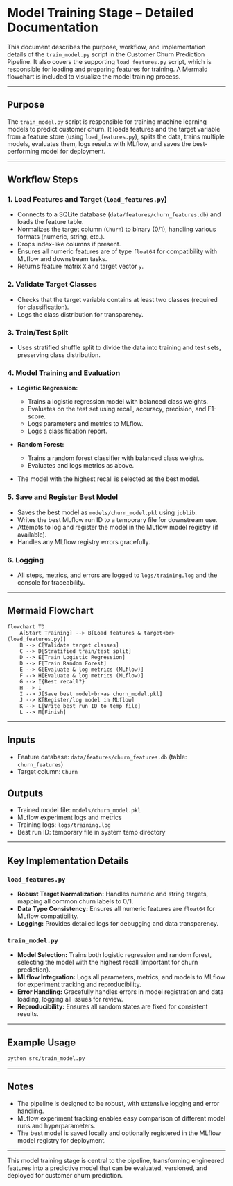 # Model Training Stage – Detailed Documentation

This document describes the purpose, workflow, and implementation details of the `train_model.py` script in the Customer Churn Prediction Pipeline. It also covers the supporting `load_features.py` script, which is responsible for loading and preparing features for training. A Mermaid flowchart is included to visualize the model training process.

---

## Purpose

The `train_model.py` script is responsible for training machine learning models to predict customer churn. It loads features and the target variable from a feature store (using `load_features.py`), splits the data, trains multiple models, evaluates them, logs results with MLflow, and saves the best-performing model for deployment.

---

## Workflow Steps

### 1. Load Features and Target (`load_features.py`)

- Connects to a SQLite database (`data/features/churn_features.db`) and loads the feature table.
- Normalizes the target column (`Churn`) to binary (0/1), handling various formats (numeric, string, etc.).
- Drops index-like columns if present.
- Ensures all numeric features are of type `float64` for compatibility with MLflow and downstream tasks.
- Returns feature matrix `X` and target vector `y`.

### 2. Validate Target Classes

- Checks that the target variable contains at least two classes (required for classification).
- Logs the class distribution for transparency.

### 3. Train/Test Split

- Uses stratified shuffle split to divide the data into training and test sets, preserving class distribution.

### 4. Model Training and Evaluation

- **Logistic Regression:**
  - Trains a logistic regression model with balanced class weights.
  - Evaluates on the test set using recall, accuracy, precision, and F1-score.
  - Logs parameters and metrics to MLflow.
  - Logs a classification report.

- **Random Forest:**
  - Trains a random forest classifier with balanced class weights.
  - Evaluates and logs metrics as above.

- The model with the highest recall is selected as the best model.

### 5. Save and Register Best Model

- Saves the best model as `models/churn_model.pkl` using `joblib`.
- Writes the best MLflow run ID to a temporary file for downstream use.
- Attempts to log and register the model in the MLflow model registry (if available).
- Handles any MLflow registry errors gracefully.

### 6. Logging

- All steps, metrics, and errors are logged to `logs/training.log` and the console for traceability.

---

## Mermaid Flowchart

```mermaid
flowchart TD
    A[Start Training] --> B[Load features & target<br>(load_features.py)]
    B --> C[Validate target classes]
    C --> D[Stratified train/test split]
    D --> E[Train Logistic Regression]
    D --> F[Train Random Forest]
    E --> G[Evaluate & log metrics (MLflow)]
    F --> H[Evaluate & log metrics (MLflow)]
    G --> I{Best recall?}
    H --> I
    I --> J[Save best model<br>as churn_model.pkl]
    J --> K[Register/log model in MLflow]
    K --> L[Write best run ID to temp file]
    L --> M[Finish]
```

---

## Inputs

- Feature database: `data/features/churn_features.db` (table: `churn_features`)
- Target column: `Churn`

## Outputs

- Trained model file: `models/churn_model.pkl`
- MLflow experiment logs and metrics
- Training logs: `logs/training.log`
- Best run ID: temporary file in system temp directory

---

## Key Implementation Details

### `load_features.py`

- **Robust Target Normalization:** Handles numeric and string targets, mapping all common churn labels to 0/1.
- **Data Type Consistency:** Ensures all numeric features are `float64` for MLflow compatibility.
- **Logging:** Provides detailed logs for debugging and data transparency.

### `train_model.py`

- **Model Selection:** Trains both logistic regression and random forest, selecting the model with the highest recall (important for churn prediction).
- **MLflow Integration:** Logs all parameters, metrics, and models to MLflow for experiment tracking and reproducibility.
- **Error Handling:** Gracefully handles errors in model registration and data loading, logging all issues for review.
- **Reproducibility:** Ensures all random states are fixed for consistent results.

---

## Example Usage

```bash
python src/train_model.py
```

---

## Notes

- The pipeline is designed to be robust, with extensive logging and error handling.
- MLflow experiment tracking enables easy comparison of different model runs and hyperparameters.
- The best model is saved locally and optionally registered in the MLflow model registry for deployment.

---

This model training stage is central to the pipeline, transforming engineered features into a predictive model that can be evaluated, versioned, and deployed for customer churn prediction.